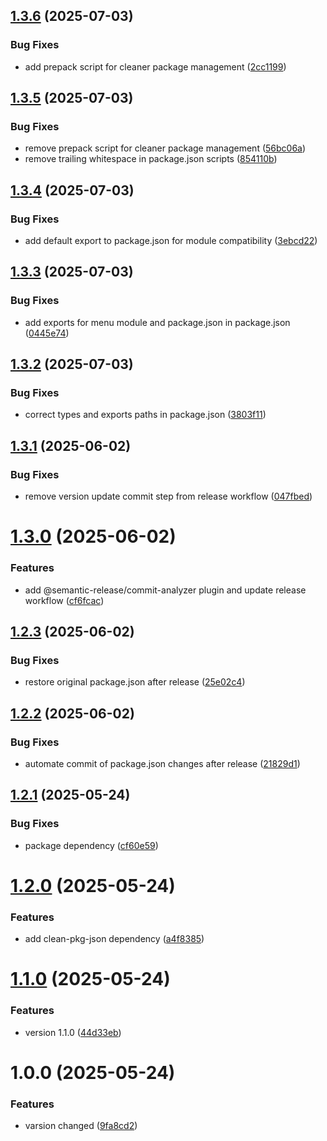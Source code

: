 ## [1.3.6](https://github.com/blorisl/modular-cli-menu/compare/v1.3.5...v1.3.6) (2025-07-03)


### Bug Fixes

* add prepack script for cleaner package management ([2cc1199](https://github.com/blorisl/modular-cli-menu/commit/2cc11991b47a8faffe7846ada5896d81bfdba891))

## [1.3.5](https://github.com/blorisl/modular-cli-menu/compare/v1.3.4...v1.3.5) (2025-07-03)


### Bug Fixes

* remove prepack script for cleaner package management ([56bc06a](https://github.com/blorisl/modular-cli-menu/commit/56bc06aa2363ba266f0753df6262bef5b7bbac1e))
* remove trailing whitespace in package.json scripts ([854110b](https://github.com/blorisl/modular-cli-menu/commit/854110b8ce5abdf9f0ff19f58ea6d4b763fc38d4))

## [1.3.4](https://github.com/blorisl/modular-cli-menu/compare/v1.3.3...v1.3.4) (2025-07-03)


### Bug Fixes

* add default export to package.json for module compatibility ([3ebcd22](https://github.com/blorisl/modular-cli-menu/commit/3ebcd228a281aebd0b91bb4fdbbb74c5ae509d7a))

## [1.3.3](https://github.com/blorisl/modular-cli-menu/compare/v1.3.2...v1.3.3) (2025-07-03)


### Bug Fixes

* add exports for menu module and package.json in package.json ([0445e74](https://github.com/blorisl/modular-cli-menu/commit/0445e74bb2c59735ca5169dac831d0e418242703))

## [1.3.2](https://github.com/blorisl/modular-cli-menu/compare/v1.3.1...v1.3.2) (2025-07-03)


### Bug Fixes

* correct types and exports paths in package.json ([3803f11](https://github.com/blorisl/modular-cli-menu/commit/3803f1120dcf3d5a3aaf9693237c4a6dcfc8f74a))

## [1.3.1](https://github.com/blorisl/modular-cli-menu/compare/v1.3.0...v1.3.1) (2025-06-02)


### Bug Fixes

* remove version update commit step from release workflow ([047fbed](https://github.com/blorisl/modular-cli-menu/commit/047fbed33b04ff3290c74672283669c4889a32ad))

# [1.3.0](https://github.com/blorisl/modular-cli-menu/compare/v1.2.3...v1.3.0) (2025-06-02)


### Features

* add @semantic-release/commit-analyzer plugin and update release workflow ([cf6fcac](https://github.com/blorisl/modular-cli-menu/commit/cf6fcac49a8af36558daee944d3e14f53af254cb))

## [1.2.3](https://github.com/blorisl/modular-cli-menu/compare/v1.2.2...v1.2.3) (2025-06-02)


### Bug Fixes

* restore original package.json after release ([25e02c4](https://github.com/blorisl/modular-cli-menu/commit/25e02c425ebd5ce62ba3739cce9cbfb14b494478))

## [1.2.2](https://github.com/blorisl/modular-cli-menu/compare/v1.2.1...v1.2.2) (2025-06-02)


### Bug Fixes

* automate commit of package.json changes after release ([21829d1](https://github.com/blorisl/modular-cli-menu/commit/21829d1dfe39e159a1430048d3c450f630c462e6))

## [1.2.1](https://github.com/blorisl/modular-cli-menu/compare/v1.2.0...v1.2.1) (2025-05-24)


### Bug Fixes

* package dependency ([cf60e59](https://github.com/blorisl/modular-cli-menu/commit/cf60e5955e5c4bec1b6a278aac5f0c3fd45b3eb0))

# [1.2.0](https://github.com/blorisl/modular-cli-menu/compare/v1.1.0...v1.2.0) (2025-05-24)


### Features

* add clean-pkg-json dependency ([a4f8385](https://github.com/blorisl/modular-cli-menu/commit/a4f8385e7e4da0ea8e84695f52e763d7da0d27f1))

# [1.1.0](https://github.com/BlorisL/modular-cli-menu/compare/v1.0.0...v1.1.0) (2025-05-24)


### Features

* version 1.1.0 ([44d33eb](https://github.com/BlorisL/modular-cli-menu/commit/44d33eb8600df3f810995b07c581ed3a5f382423))

# 1.0.0 (2025-05-24)


### Features

* varsion changed ([9fa8cd2](https://github.com/BlorisL/modular-cli-menu/commit/9fa8cd27608cf2b0bd57ab8bfe64430f6c54fc3e))
